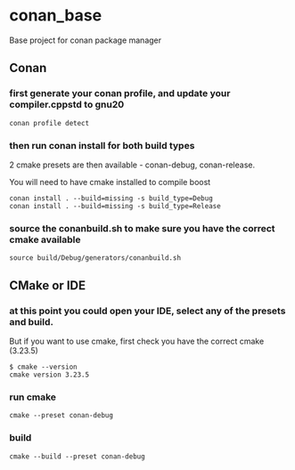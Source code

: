 # conan_base
Base project for conan package manager

## Conan

### first generate your conan profile, and update your compiler.cppstd to gnu20
```
conan profile detect
```
### then run conan install for both build types

2 cmake presets are then available - conan-debug, conan-release. 

You will need to have cmake installed to compile boost
```
conan install . --build=missing -s build_type=Debug
conan install . --build=missing -s build_type=Release
```
### source the conanbuild.sh to make sure you have the correct cmake available
```
source build/Debug/generators/conanbuild.sh
```

## CMake or IDE

### at this point you could open your IDE, select any of the presets and build. 

But if you want to use cmake, first check you have the correct cmake (3.23.5)
```
$ cmake --version
cmake version 3.23.5
```
### run cmake
```
cmake --preset conan-debug
```
### build
```
cmake --build --preset conan-debug
```
